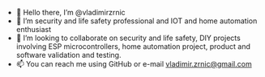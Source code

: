 - 👋 Hello there, I’m @vladimirzrnic
- 🚨 I’m security and life safety professional and IOT and home automation enthusiast
- 🤝 I’m looking to collaborate on security and life safety, DIY projects involving ESP microcontrollers, home automation project, product and software validation and testing.
- 📫 You can reach me using GitHub or e-mail vladimir.zrnic@gmail.com

<!---
vladimirzrnic/vladimirzrnic is a ✨ special ✨ repository because its `README.md` (this file) appears on your GitHub profile.
You can click the Preview link to take a look at your changes.
--->
